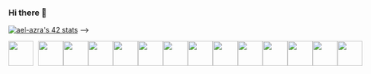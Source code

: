 ### Hi there 👋

[![ael-azra's 42 stats](https://badge.mediaplus.ma/darkblue/ael-azra)](https://github.com/oakoudad/badge42)
 -->
<div style="display:flex;justify-content:space-around;align-items: flex-end;">
<img src="https://upload.wikimedia.org/wikipedia/commons/thumb/6/61/HTML5_logo_and_wordmark.svg/1200px-HTML5_logo_and_wordmark.svg.png" width="50px" style="padding-right:10px;"/>
<img src="https://upload.wikimedia.org/wikipedia/commons/thumb/d/d5/CSS3_logo_and_wordmark.svg/640px-CSS3_logo_and_wordmark.svg.png" width="50px" />
<img src="https://upload.wikimedia.org/wikipedia/commons/thumb/2/27/PHP-logo.svg/800px-PHP-logo.svg.png" width="50px" />
<img src="https://upload.wikimedia.org/wikipedia/fr/thumb/6/62/MySQL.svg/1200px-MySQL.svg.png" width="50px" />
<img src="https://upload.wikimedia.org/wikipedia/commons/thumb/9/9a/Laravel.svg/1200px-Laravel.svg.png" width="50px" />
<img src="https://upload.wikimedia.org/wikipedia/commons/thumb/9/95/Vue.js_Logo_2.svg/1200px-Vue.js_Logo_2.svg.png" width="50px" />
<img src="https://www.cdmweb.com/images/wordpress-logo-stacked-rgb.png" width="50px" />
<img src="https://th.bing.com/th/id/Rb3e6202f5356edebd8c8205623eef0f1?rik=2tDqbcLpDFguLg&riu=http%3A%2F%2Fwww.shadowandy.net%2Fwp%2Fwp-content%2Fuploads%2Fdocker.png&ehk=d2o4OLvE5SZOjrajjCgOCdzXQ9xmehUy6vTEhPPFi3c%3D&risl=&pid=ImgRaw" width="50px" />
<img src="https://upload.wikimedia.org/wikipedia/commons/thumb/1/18/C_Programming_Language.svg/1200px-C_Programming_Language.svg.png" width="50px" />
<img src="https://upload.wikimedia.org/wikipedia/commons/thumb/1/18/ISO_C%2B%2B_Logo.svg/1200px-ISO_C%2B%2B_Logo.svg.png" width="50px" />
 <img src="https://upload.wikimedia.org/wikipedia/commons/thumb/a/a7/React-icon.svg/1200px-React-icon.svg.png" width="50px" />
 <img src="https://upload.wikimedia.org/wikipedia/commons/thumb/d/d9/Node.js_logo.svg/1200px-Node.js_logo.svg.png" width="50px" />
 <img src="https://upload.wikimedia.org/wikipedia/commons/thumb/4/4c/Typescript_logo_2020.svg/1200px-Typescript_logo_2020.svg.png" width="50px" />
 <img src="https://upload.wikimedia.org/wikipedia/commons/6/64/Expressjs.png" width="50px" />

</div>
